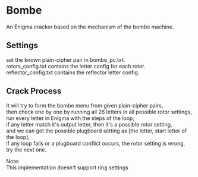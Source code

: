 # Bombe  
An Enigma cracker based on the mechanism of the bombe machine.  

## Settings  
set the known plain-cipher pair in bombe_pc.txt.  
rotors_config.txt contains the letter config for each rotor.  
reflector_config.txt contains the reflector letter config.  

## Crack Process  
It will try to form the bombe menu from given plain-cipher pairs,  
then check one by one by running all 26 letters in all possible rotor settings,   
run every letter in Enigma with the steps of the loop,  
if any letter match it's output letter, then it's a possible rotor setting,  
and we can get the possible plugboard setting as \[the letter, start letter of the loop],  
if any loop fails or a plugboard conflict occurs, the rotor setting is wrong,   
try the next one.  
  
Note:  
This implementation doesn't support ring settings  
